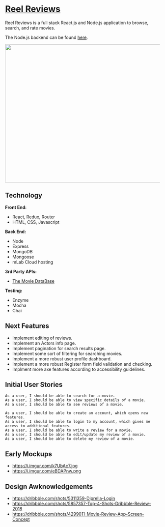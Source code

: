 # [Reel Reviews](https://reelreviews.xyz/)

Reel Reviews is a full stack React.js and Node.js application to browse, search, and rate movies.

The Node.js backend can be found [here](https://github.com/Kaleidics/movie-backend).
<div align="center">
  <img src="https://i.imgur.com/V0yYAi9.jpg" width="800px" height="450px">
</div>

## Technology
**Front End:**
- React, Redux, Router
- HTML, CSS, Javascript

**Back End:**
- Node
- Express
- MongoDB
- Mongoose
- mLab Cloud hosting

**3rd Party APIs:**
- [The Movie DataBase](https://www.themoviedb.org/?language=en-US)

**Testing:**
- Enzyme
- Mocha
- Chai

## Next Features
- Implement editing of reviews.
- Implement an Actors info page.
- Implement pagination for search results page.
- Implement some sort of filtering for searching movies.
- Implement a more robust user profile dashboard.
- Implement a more robust Register form field validation and checking.
- Implment more axe features according to accessibility guidelines.

## Initial User Stories
```
As a user, I should be able to search for a movie.
As a user, I should be able to view specific details of a movie.
As a user, I should be able to see reviews of a movie.

As a user, I should be able to create an account, which opens new features.
As a user, I should be able to login to my account, which gives me access to additional features.
As a user, I should be able to write a review for a movie.
As a user, I should be able to edit/update my review of a movie.
As a user, I should be able to delete my review of a movie.
```

## Early Mockups
 - https://i.imgur.com/k7UbAc7.jpg
 - https://i.imgur.com/eBDAPnw.png
 
 ## Design Awknowledgements
 - https://dribbble.com/shots/5311359-Diprella-Login
 - https://dribbble.com/shots/5857357-Top-4-Shots-Dribbble-Review-2018
 - https://dribbble.com/shots/4299011-Movie-Review-App-Screen-Concept

